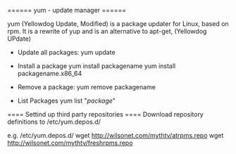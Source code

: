 ====== yum - update manager ======

yum (Yellowdog Update, Modified)  is a package updater for Linux, based on rpm.  It is a rewrite of yup and is an alternative to apt-get, (Yellowdog UPdate)

  * Update all packages:
  yum update 

  * Install a package
  yum install packagename
  yum install packagename.x86_64

  * Remove a package:
  yum remove packagename

  * List Packages
  yum list "*package*"

==== Settind up third party repositories  ====
Download repository definitions to /etc/yum.depos.d/

e.g.
  /etc/yum.depos.d/
  wget http://wilsonet.com/mythtv/atrpms.repo
  wget http://wilsonet.com/mythtv/freshrpms.repo 




